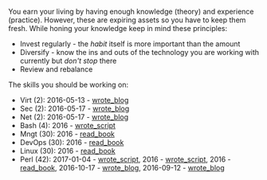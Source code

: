 You earn your living by having enough knowledge (theory) and experience
(practice). However, these are expiring assets so you have to keep them fresh.
While honing your knowledge keep in mind these principles:

* Invest regularly - the *habit* itself is more important than the amount
* Diversify - know the ins and outs of the technology you are working with
  currently but *don't stop* there
* Review and rebalance

The skills you should be working on:

* Virt (2): 2016-05-13 - [wrote_blog](https://github.com/jreisinger/blog/blob/master/posts/vagrant.md)
* Sec (2): 2016-05-17 - [wrote_blog](https://github.com/jreisinger/blog/blob/master/posts/tcpdump.md)
* Net (2): 2016-05-17 - [wrote_blog](https://github.com/jreisinger/blog/blob/master/posts/tcpdump.md)
* Bash (4): 2016 - [wrote_script](https://github.com/skx/sysadmin-util/issues/17)
* Mngt (30): 2016 - [read_book](https://en.wikipedia.org/wiki/The_Phoenix_Project_(novel))
* DevOps (30): 2016 - [read_book](https://en.wikipedia.org/wiki/The_Phoenix_Project_(novel))
* Linux (30): 2016 - [read_book](https://www.nostarch.com/howlinuxworks2)
* Perl (42): 2017-01-04 - [wrote_script](cat-ossec-keys), 2016 - [wrote_script](https://github.com/jreisinger/checkprocs), 2016 - [read_book](https://www.intermediateperl.com/), 2016-10-17 - [wrote_blog](https://github.com/jreisinger/blog/blob/master/posts/module-build.md), 2016-09-12 - [wrote_blog](https://github.com/jreisinger/blog/blob/master/posts/finding-good-cpan-module.md)
